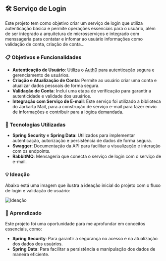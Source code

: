 ## 🛠 Serviço de Login

Este projeto tem como objetivo criar um serviço de login  que utiliza autenticação básica e permite operações essenciais para o usuário, além de ser integrado a arquitetura de microsserviços e integrado com menssageria para contatar e infomar ao usuário informações como validação de conta, criação de conta...
 
### 📋 Objetivos e Funcionalidades

- **Autenticação de Usuário**: Utiliza o [Auth0](https://auth0.com/) para autenticação segura e gerenciamento de usuários.
- **Criação e Atualização de Conta**: Permite ao usuário criar uma conta e atualizar dados pessoais de forma segura.
- **Validação de Conta**: Inclui uma etapa de verificação para garantir a autenticidade e validade dos usuários.
- **Integração com Serviço de E-mail**: Este serviço foi utilizado a biblioteca do Jarkarta Mail, para a construção de serviço e-mail para fazer envio de informações e contribuir para a lógica demandada.

### 🧩 Tecnologias Utilizadas

- **Spring Security** e **Spring Data**: Utilizados para implementar autenticação, autorização e persistência de dados de forma segura.
- **Swagger**: Documentação da API para facilitar a visualização e interação com os endpoints.
- **RabbitMQ**: Mensageria que conecta o serviço de login com o serviço de e-mail.


### 💡 Ideação

Abaixo está uma imagem que ilustra a ideação inicial do projeto com o fluxo de login e validação de usuário:

![Ideação](https://drive.google.com/uc?id=15MUrrGqOUIxM1uFra-VWud8h_A21QXYd)

### 🎯 Aprendizado

Este projeto foi uma oportunidade para me aprofundar em conceitos essenciais, como:

- **Spring Security**: Para garantir a segurança no acesso e na atualização dos dados dos usuários.
- **Spring Data**: Para facilitar a persistência e manipulação dos dados de maneira eficiente.

